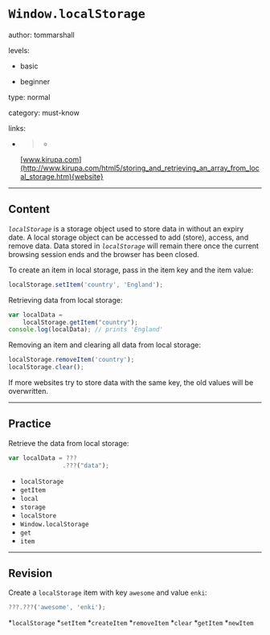 # `Window.localStorage`
author: tommarshall

levels:

  - basic

  - beginner

type: normal

category: must-know

links:

  - >-
    [www.kirupa.com](http://www.kirupa.com/html5/storing_and_retrieving_an_array_from_local_storage.htm){website}

---
## Content

*`localStorage`* is a storage object used to store data in without an expiry date. A local storage object can be accessed to add (store), access, and remove data. Data stored in *`localStorage`* will remain there once the current browsing session ends and the browser has been closed.

To create an item in local storage, pass in the item key and the item value:
```javascript
localStorage.setItem('country', 'England');
``` 

Retrieving data from local storage:
```javascript
var localData =   
    localStorage.getItem("country");
console.log(localData); // prints 'England'
```
Removing an item and clearing all data from local storage:
```javascript
localStorage.removeItem('country');
localStorage.clear();
```
If more websites try to store data with the same key, the old values will be overwritten.

---
## Practice

Retrieve the data from local storage:

```javascript
var localData = ???
               .???("data");
```

* `localStorage`
* `getItem`
* `local`
* `storage`
* `localStore`
* `Window.localStorage`
* `get`
* `item`

---
## Revision

Create a `localStorage` item with key `awesome` and value `enki`:
```javascript
???.???('awesome', 'enki');

```

*`localStorage`
*`setItem`
*`createItem`
*`removeItem`
*`clear`
*`getItem`
*`newItem`